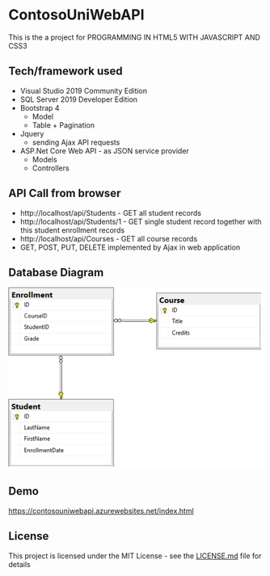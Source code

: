 # ContosoUniWebAPI

This is the a project for PROGRAMMING IN HTML5 WITH JAVASCRIPT AND CSS3

## Tech/framework used

* Visual Studio 2019 Community Edition
* SQL Server 2019 Developer Edition
* Bootstrap 4
  * Model
  * Table + Pagination
* Jquery 
  * sending Ajax API requests
* ASP.Net Core Web API - as JSON service provider
  * Models
  * Controllers

## API Call from browser

* http://localhost/api/Students - GET all student records
* http://localhost/api/Students/1 - GET single student record together with this student enrollment records
* http://localhost/api/Courses - GET all course records
* GET, POST, PUT, DELETE implemented by Ajax in web application

## Database Diagram

![](DatabaseDiagram.png)

## Demo
[](demo.gif)

https://contosouniwebapi.azurewebsites.net/index.html

## License

This project is licensed under the MIT License - see the [LICENSE.md](LICENSE.md) file for details

